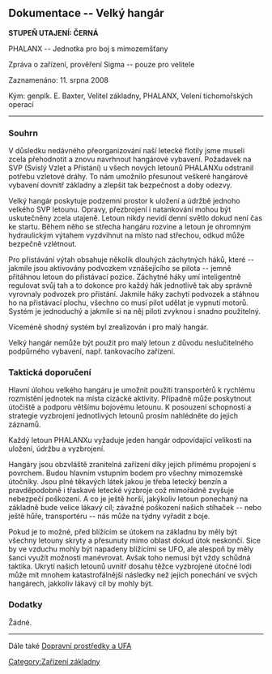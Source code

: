 ## Dokumentace -- Velký hangár

**STUPEŇ UTAJENÍ: ČERNÁ**

PHALANX -- Jednotka pro boj s mimozemšťany

Zpráva o zařízení, prověření Sigma -- pouze pro velitele

Zaznamenáno: 11. srpna 2008

Kým: genplk. E. Baxter, Velitel základny, PHALANX, Velení tichomořských
operací

------------------------------------------------------------------------

### Souhrn

V důsledku nedávného přeorganizování naší letecké flotily jsme museli
zcela přehodnotit a znovu navrhnout hangárové vybavení. Požadavek na SVP
(Svislý Vzlet a Přistání) u všech nových letounů PHALANXu odstranil
potřebu vzletové dráhy. To nám umožnilo přesunout veškeré hangárové
vybavení dovnitř základny a zlepšit tak bezpečnost a doby odezvy.

Velký hangár poskytuje podzemní prostor k uložení a údržbě jednoho
velkého SVP letounu. Opravy, přezbrojení i natankování mohou být
uskutečněny zcela utajeně. Letoun nikdy nevidí denní světlo dokud není
čas ke startu. Během něho se střecha hangáru rozvine a letoun je
ohromným hydraulickým výtahem vyzdvihnut na místo nad střechou, odkud
může bezpečně vzlétnout.

Pro přistávání výtah obsahuje několik dlouhých záchytných háků, které --
jakmile jsou aktivovány podvozkem vznášejícího se pilota -- jemně
přitáhnou letoun do přistávací pozice. Záchytné háky umí inteligentně
regulovat svůj tah a to dokonce pro každý hák jednotlivě tak aby správně
vyrovnaly podvozek pro přistání. Jakmile háky zachytí podvozek a stáhnou
ho na přistávací plochu, všechno co musí pilot udělat je vypnutí motorů.
Systém je jednoduchý a jakmile si na něj piloti zvyknou i snadno
použitelný.

Víceméně shodný systém byl zrealizován i pro malý hangár.

Velký hangár nemůže být použit pro malý letoun z důvodu neslučitelného
podpůrného vybavení, např. tankovacího zařízení.

### Taktická doporučení

Hlavní úlohou velkého hangáru je umožnit použití transportérů k rychlému
rozmístění jednotek na místa cizácké aktivity. Případně může poskytnout
útočiště a podporu většímu bojovému letounu. K posouzení schopností a
strategie vyzbrojení jednotlivých letounů prosím nahlédněte do jejich
záznamů.

Každý letoun PHALANXu vyžaduje jeden hangár odpovídající velikosti na
uložení, údržbu a vyzbrojení.

Hangáry jsou obzvláště zranitelná zařízení díky jejich přímému propojení
s povrchem. Budou hlavním vstupním bodem pro všechny mimozemské
útočníky. Jsou plné těkavých látek jakou je třeba letecký benzín a
pravděpodobně i třaskavé letecké výzbroje což mimořádně zvyšuje
nebezpečí poškození. A co je ještě horší, jakýkoliv letoun ponechaný na
základně bude velice lákavý cíl; závažné poškození našich stíhaček --
nebo ještě hůře, transportéru -- nás může na týdny vyřadit z boje.

Pokud je to možné, před blížícím se útokem na základnu by měly být
všechny letouny skryty a přesunuty mimo oblast dokud útok neskončí. Sice
by ve vzduchu mohly být napadeny blížícími se UFO, ale alespoň by měly
šanci využít možnosti manévrovat. Avšak toho nemusí být vždy schůdná
taktika. Ukrytí našich letounů uvnitř dosahu těžce vyzbrojené útočné
lodi může mít mnohem katastrofálnější následky než jejich ponechání ve
svých hangárech, jakkoliv lákavý cíl by mohly být.

### Dodatky

Žádné.

------------------------------------------------------------------------

Dále také [Dopravní prostředky a
UFA](Dopravní_prostředky_a_UFA "wikilink")

[Category:Zařízení základny](Category:Zařízení_základny "wikilink")